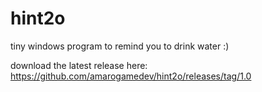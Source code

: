 # hint2o
tiny windows program to remind you to drink water :)

download the latest release here: https://github.com/amarogamedev/hint2o/releases/tag/1.0

